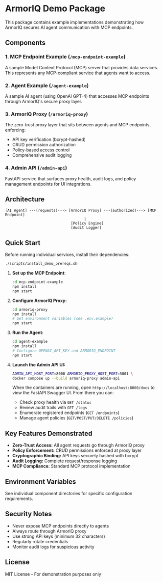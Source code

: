 # ArmorIQ Demo Package

This package contains example implementations demonstrating how ArmorIQ secures AI agent communication with MCP endpoints.

## Components

### 1. MCP Endpoint Example (`/mcp-endpoint-example`)
A sample Model Context Protocol (MCP) server that provides data services. This represents any MCP-compliant service that agents want to access.

### 2. Agent Example (`/agent-example`)
A sample AI agent (using OpenAI GPT-4) that accesses MCP endpoints through ArmorIQ's secure proxy layer.

### 3. ArmorIQ Proxy (`/armoriq-proxy`)
The zero-trust proxy layer that sits between agents and MCP endpoints, enforcing:
- API key verification (bcrypt-hashed)
- CRUD permission authorization
- Policy-based access control
- Comprehensive audit logging

### 4. Admin API (`/admin-api`)
FastAPI service that surfaces proxy health, audit logs, and policy management endpoints for UI integrations.

## Architecture

```
[AI Agent] ---(requests)---> [ArmorIQ Proxy] ---(authorized)---> [MCP Endpoint]
                                    |
                              [Policy Engine]
                              [Audit Logger]
```

## Quick Start

Before running individual services, install their dependencies:
```bash
./scripts/install_demo_prereqs.sh
```

1. **Set up the MCP Endpoint:**
   ```bash
   cd mcp-endpoint-example
   npm install
   npm start
   ```

2. **Configure ArmorIQ Proxy:**
   ```bash
   cd armoriq-proxy
   npm install
   # Set environment variables (see .env.example)
   npm start
   ```

3. **Run the Agent:**
   ```bash
   cd agent-example
   npm install
   # Configure OPENAI_API_KEY and ARMORIQ_ENDPOINT
   npm start
   ```

4. **Launch the Admin API UI:**
   ```bash
   ADMIN_API_HOST_PORT=8000 ARMORIQ_PROXY_HOST_PORT=5001 \
   docker compose up --build armoriq-proxy admin-api
   ```
   When the containers are running, open `http://localhost:8000/docs` to view the FastAPI Swagger UI. From there you can:
   - Check proxy health via `GET /status`
   - Review audit trails with `GET /logs`
   - Enumerate registered endpoints (`GET /endpoints`)
   - Manage agent policies (`GET/POST/PUT/DELETE /policies`)

## Key Features Demonstrated

- **Zero-Trust Access:** All agent requests go through ArmorIQ proxy
- **Policy Enforcement:** CRUD permissions enforced at proxy layer
- **Cryptographic Binding:** API keys securely hashed with bcrypt
- **Audit Logging:** Complete request/response logging
- **MCP Compliance:** Standard MCP protocol implementation

## Environment Variables

See individual component directories for specific configuration requirements.

## Security Notes

- Never expose MCP endpoints directly to agents
- Always route through ArmorIQ proxy
- Use strong API keys (minimum 32 characters)
- Regularly rotate credentials
- Monitor audit logs for suspicious activity

## License

MIT License - For demonstration purposes only
